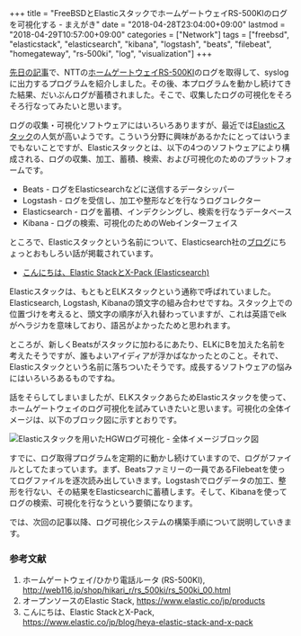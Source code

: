 +++
title = "FreeBSDとElasticスタックでホームゲートウェイRS-500KIのログを可視化する - まえがき"
date = "2018-04-28T23:04:00+09:00"
lastmod = "2018-04-29T10:57:00+09:00"
categories = ["Network"]
tags = ["freebsd", "elasticstack", "elasticsearch", "kibana", "logstash", "beats", "filebeat", "homegateway", "rs-500ki", "log", "visualization"]
+++

[先日の記事](/post/home-gateway-rs500ki-syslog/)で、NTTの[ホームゲートウェイRS-500KI](http://web116.jp/shop/hikari_r/rs_500ki/rs_500ki_00.html)のログを取得して、syslogに出力するプログラムを紹介しました。その後、本プログラムを動かし続けてきた結果、だいぶんログが蓄積されました。そこで、収集したログの可視化をそろそろ行なってみたいと思います。

ログの収集・可視化ソフトウェアにはいろいろありますが、最近では[Elasticスタック](https://www.elastic.co/jp/products)の人気が高いようです。こういう分野に興味があるかたにとってはいうまでもないことですが、Elasticスタックとは、以下の4つのソフトウェアにより構成される、ログの収集、加工、蓄積、検索、および可視化のためのプラットフォームです。

- Beats - ログをElasticsearchなどに送信するデータシッパー
- Logstash - ログを受信し、加工や整形などを行なうログコレクター
- Elasticsearch - ログを蓄積、インデクシングし、検索を行なうデータベース
- Kibana - ログの検索、可視化のためのWebインターフェイス

ところで、Elasticスタックという名前について、Elasticsearch社の[ブログ](https://www.elastic.co/jp/blog/heya-elastic-stack-and-x-pack)にちょっとおもしろい話が掲載されています。

- [こんにちは、Elastic StackとX-Pack (Elasticsearch)](https://www.elastic.co/jp/blog/heya-elastic-stack-and-x-pack)

Elasticスタックは、もともとELKスタックという通称で呼ばれていました。Elasticsearch, Logstash, Kibanaの頭文字の組み合わせですね。スタック上での位置づけを考えると、頭文字の順序が入れ替わっていますが、これは英語でelkがヘラジカを意味しており、語呂がよかったためと思われます。

ところが、新しくBeatsがスタックに加わるにあたり、ELKにBを加えた名前を考えたそうですが、誰もよいアイディアが浮かばなかったとのこと。それで、Elasticスタックという名前に落ちついたそうです。成長するソフトウェアの悩みにはいろいろあるものですね。

話をそらしてしまいましたが、ELKスタックあらためElasticスタックを使って、ホームゲートウェイのログ可視化を試みていきたいと思います。可視化の全体イメージは、以下のブロック図に示すとおりです。

![Elasticスタックを用いたHGWログ可視化 - 全体イメージブロック図](/img/elastic/elastic-stack-hgw-log-visualization.png)

すでに、ログ取得プログラムを定期的に動かし続けていますので、ログがファイルとしてたまっています。まず、Beatsファミリーの一員であるFilebeatを使ってログファイルを逐次読み出していきます。Logstashでログデータの加工、整形を行ない、その結果をElasticsearchに蓄積します。そして、Kibanaを使ってログの検索、可視化を行なうという要領になります。

では、次回の記事以降、ログ可視化システムの構築手順について説明していきます。

### 参考文献
1. ホームゲートウェイ/ひかり電話ルータ (RS-500KI), http://web116.jp/shop/hikari_r/rs_500ki/rs_500ki_00.html
1. オープンソースのElastic Stack, https://www.elastic.co/jp/products
1. こんにちは、Elastic StackとX-Pack, https://www.elastic.co/jp/blog/heya-elastic-stack-and-x-pack
